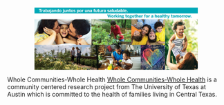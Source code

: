 <p style="text-align:center;" align="center">
  <img align="center" src="https://github.com/whole-communities-whole-health/.github/blob/main/profile/WCWH_FB_CoverPhoto.jpeg" width="75%" /></p>

  Whole Communities-Whole Health
  [ Whole Communities-Whole Health](https://join.wholecommunities.utexas.edu) is a community centered research project from The University of Texas at Austin which is committed to the health of families living in Central Texas. 